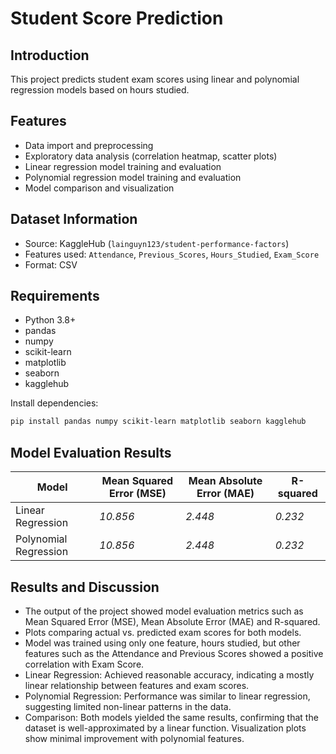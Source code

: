 # Student Score Prediction

## Introduction
This project predicts student exam scores using linear and polynomial regression models based on hours studied.

## Features
- Data import and preprocessing
- Exploratory data analysis (correlation heatmap, scatter plots)
- Linear regression model training and evaluation
- Polynomial regression model training and evaluation
- Model comparison and visualization

## Dataset Information
- Source: KaggleHub (`lainguyn123/student-performance-factors`)
- Features used: `Attendance`, `Previous_Scores`, `Hours_Studied`, `Exam_Score`
- Format: CSV

## Requirements
- Python 3.8+
- pandas
- numpy
- scikit-learn
- matplotlib
- seaborn
- kagglehub

Install dependencies:
```bash
pip install pandas numpy scikit-learn matplotlib seaborn kagglehub
```

## Model Evaluation Results

| Model                 | Mean Squared Error (MSE) | Mean Absolute Error (MAE) | R-squared |
|-----------------------|-------------------------|---------------------------|-----------|
| Linear Regression     | *10.856*                 | *2.448*                   | *0.232*   |
| Polynomial Regression | *10.856*                 | *2.448*                   | *0.232*   |

## Results and Discussion
- The output of the project showed model evaluation metrics such as Mean Squared Error (MSE), Mean Absolute Error (MAE) and R-squared.
- Plots comparing actual vs. predicted exam scores for both models.
- Model was trained using only one feature, hours studied, but other features such as the Attendance and Previous Scores showed a positive correlation with Exam Score.
- Linear Regression: Achieved reasonable accuracy, indicating a mostly linear relationship between features and exam scores.
- Polynomial Regression: Performance was similar to linear regression, suggesting limited non-linear patterns in the data.
- Comparison: Both models yielded the same results, confirming that the dataset is well-approximated by a linear function. Visualization plots show minimal improvement with polynomial features.
